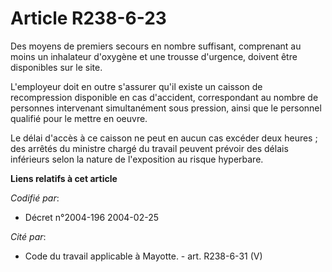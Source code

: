 # Article R238-6-23

Des moyens de premiers secours en nombre suffisant, comprenant au moins un inhalateur d'oxygène et une trousse d'urgence,
doivent être disponibles sur le site.

L'employeur doit en outre s'assurer qu'il existe un caisson de recompression disponible en cas d'accident, correspondant au
nombre de personnes intervenant simultanément sous pression, ainsi que le personnel qualifié pour le mettre en oeuvre.

Le délai d'accès à ce caisson ne peut en aucun cas excéder deux heures ; des arrêtés du ministre chargé du travail peuvent
prévoir des délais inférieurs selon la nature de l'exposition au risque hyperbare.

**Liens relatifs à cet article**

_Codifié par_:

  - Décret n°2004-196 2004-02-25

_Cité par_:

  - Code du travail applicable à Mayotte. - art. R238-6-31 (V)
